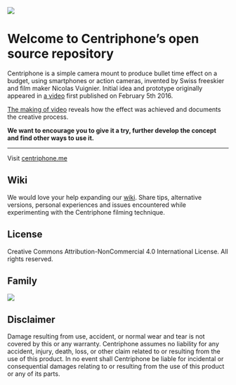 ![](http://i.imgur.com/HI7PKFR.jpg)


Welcome to Centriphone’s open source repository
=======================

Centriphone is a simple camera mount to produce bullet time effect on a budget, using smartphones or action cameras, invented by Swiss freeskier and film maker Nicolas Vuignier. Initial idea and prototype originally appeared in [a video](https://www.youtube.com/channel/UCWZ1azLPeOlFTngufYH6lng) first published on February 5th 2016.

[The making of video](https://www.youtube.com/watch?v=d45oGNv8H98) reveals how the effect was achieved and documents the creative process.

**We want to encourage you to give it a try, further develop the concept and find other ways to use it.**

---

Visit [centriphone.me](http://www.centriphone.me)


Wiki
------------

We would love your help expanding our [wiki](https://github.com/nicovuignier/centriphone/wiki). Share tips, alternative versions, personal experiences and issues encountered while experimenting with the Centriphone filming technique.


License
-------

Creative Commons Attribution-NonCommercial 4.0 International License.
All rights reserved.

Family
-------
![](http://i.imgur.com/LeFdPD7.jpg)


Disclaimer
-------

Damage resulting from use, accident, or normal wear and tear is not covered by this or any warranty. Centriphone assumes no liability for any accident, injury, death, loss, or other claim related to or resulting from the use of this product. In no event shall Centriphone be liable for incidental or consequential damages relating to or resulting from the use of this product or any of its parts.
